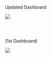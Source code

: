 


<p>Updated Dashboard</p>

![](https://github.com/Gift-Ojeabulu/Big-Fashion-Sales-Dashboard/blob/main/Excel%20Clean%20Dashboard.gif)

<br/>

<br/>


<p>(1st Dashboard)</p>

![](https://github.com/Gift-Ojeabulu/Big-Fashion-Sales-Dashboard/blob/main/Excel_Dashboard1.gif)
